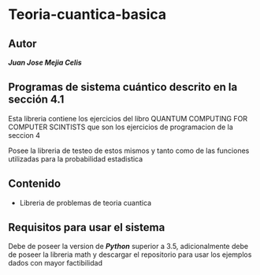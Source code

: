 # Teoria-cuantica-basica
## Autor

***Juan Jose Mejia Celis***

## Programas de sistema cuántico descrito en la sección 4.1


Esta libreria contiene los ejercicios del libro QUANTUM COMPUTING FOR COMPUTER SCINTISTS que son los ejercicios de programacion de la seccion 4

Posee la libreria de testeo de estos mismos y tanto como de las funciones utilizadas para la probabilidad estadistica

## Contenido

- Libreria de problemas de teoria cuantica



## Requisitos para usar el sistema

Debe de poseer la version de ***Python*** superior a 3.5, adicionalmente debe de poseer la libreria math y descargar el repositorio para usar los ejemplos dados con mayor factibilidad
